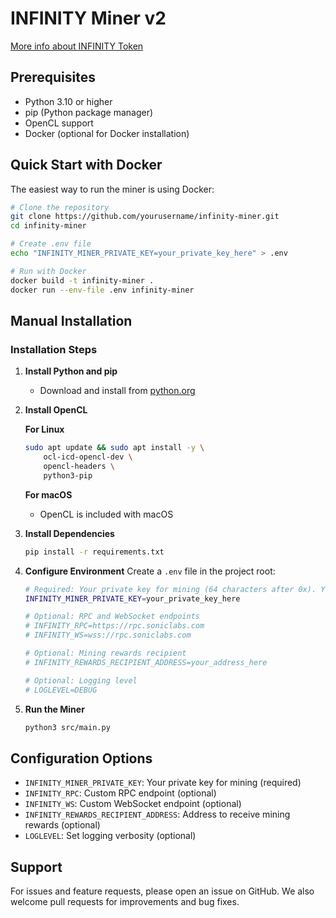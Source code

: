 # INFINITY Miner v2

[More info about INFINITY Token](https://8finity.xyz)

## Prerequisites

- Python 3.10 or higher
- pip (Python package manager)
- OpenCL support
- Docker (optional for Docker installation)

## Quick Start with Docker

The easiest way to run the miner is using Docker:

```bash
# Clone the repository
git clone https://github.com/yourusername/infinity-miner.git
cd infinity-miner

# Create .env file
echo "INFINITY_MINER_PRIVATE_KEY=your_private_key_here" > .env

# Run with Docker
docker build -t infinity-miner .
docker run --env-file .env infinity-miner
```

## Manual Installation

### Installation Steps

1. **Install Python and pip**
   - Download and install from [python.org](https://www.python.org/downloads/)

2. **Install OpenCL**

   **For Linux** 
   ```bash
   sudo apt update && sudo apt install -y \
       ocl-icd-opencl-dev \
       opencl-headers \
       python3-pip
   ```

   **For macOS**
   - OpenCL is included with macOS

3. **Install Dependencies**
   ```bash
   pip install -r requirements.txt
   ```

4. **Configure Environment**
   Create a `.env` file in the project root:
   ```bash
   # Required: Your private key for mining (64 characters after 0x). You need to have some Sonic (S) balance to start mining.
   INFINITY_MINER_PRIVATE_KEY=your_private_key_here

   # Optional: RPC and WebSocket endpoints
   # INFINITY_RPC=https://rpc.soniclabs.com
   # INFINITY_WS=wss://rpc.soniclabs.com

   # Optional: Mining rewards recipient
   # INFINITY_REWARDS_RECIPIENT_ADDRESS=your_address_here

   # Optional: Logging level 
   # LOGLEVEL=DEBUG
   ```

5. **Run the Miner**
   ```bash
   python3 src/main.py
   ```

## Configuration Options

- `INFINITY_MINER_PRIVATE_KEY`: Your private key for mining (required) 
- `INFINITY_RPC`: Custom RPC endpoint (optional)
- `INFINITY_WS`: Custom WebSocket endpoint (optional)
- `INFINITY_REWARDS_RECIPIENT_ADDRESS`: Address to receive mining rewards (optional)
- `LOGLEVEL`: Set logging verbosity (optional)

## Support

For issues and feature requests, please open an issue on GitHub. We also welcome pull requests for improvements and bug fixes. 
